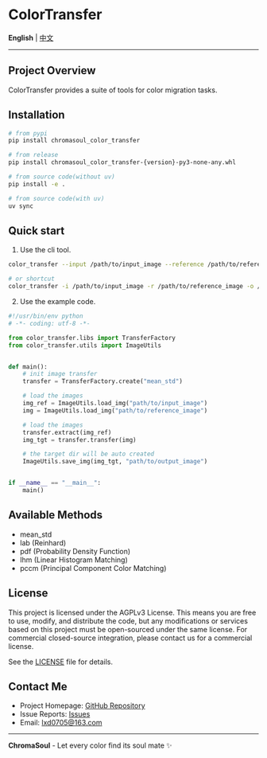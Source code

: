 # ColorTransfer

**English** | [中文](README_zh.md)

---

## Project Overview

ColorTransfer provides a suite of tools for color migration tasks.

## Installation

```bash
# from pypi
pip install chromasoul_color_transfer

# from release
pip install chromasoul_color_transfer-{version}-py3-none-any.whl

# from source code(without uv)
pip install -e .

# from source code(with uv)
uv sync
```

## Quick start

1. Use the cli tool.

```bash
color_transfer --input /path/to/input_image --reference /path/to/reference_image --output /path/to/output_image

# or shortcut
color_transfer -i /path/to/input_image -r /path/to/reference_image -o /path/to/output_image
```

2. Use the example code.

```python
#!/usr/bin/env python
# -*- coding: utf-8 -*-

from color_transfer.libs import TransferFactory
from color_transfer.utils import ImageUtils


def main():
    # init image transfer
    transfer = TransferFactory.create("mean_std")

    # load the images
    img_ref = ImageUtils.load_img("path/to/input_image")
    img = ImageUtils.load_img("path/to/reference_image")

    # load the images
    transfer.extract(img_ref)
    img_tgt = transfer.transfer(img)

    # the target dir will be auto created
    ImageUtils.save_img(img_tgt, "path/to/output_image")


if __name__ == "__main__":
    main()

```

## Available Methods

- mean_std
- lab (Reinhard)
- pdf (Probability Density Function)
- lhm (Linear Histogram Matching)
- pccm (Principal Component Color Matching)

## License

This project is licensed under the AGPLv3 License. This means you are free to use, modify, and distribute the code, but any modifications or services based on this project must be open-sourced under the same license. For commercial closed-source integration, please contact us for a commercial license.

See the [LICENSE](LICENSE) file for details.

## Contact Me

- Project Homepage: [GitHub Repository](https://github.com/XIAODUOLU/ChromaSoul)
- Issue Reports: [Issues](https://github.com/XIAODUOLU/ChromaSoul/issues)
- Email: lxd0705@163.com

---

**ChromaSoul** - Let every color find its soul mate ✨
